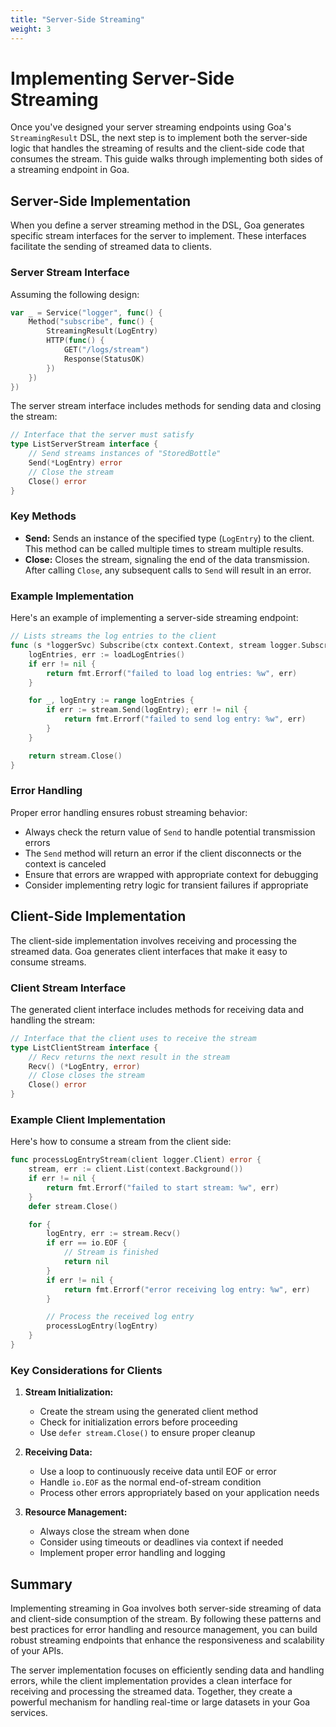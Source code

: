 ```yaml
---
title: "Server-Side Streaming"
weight: 3
---
```


# Implementing Server-Side Streaming

Once you've designed your server streaming endpoints using Goa's
`StreamingResult` DSL, the next step is to implement both the server-side logic
that handles the streaming of results and the client-side code that consumes the
stream. This guide walks through implementing both sides of a streaming endpoint
in Goa.

## Server-Side Implementation

When you define a server streaming method in the DSL, Goa generates specific
stream interfaces for the server to implement. These interfaces facilitate the
sending of streamed data to clients.

### Server Stream Interface

Assuming the following design:
```go
var _ = Service("logger", func() {
    Method("subscribe", func() {
        StreamingResult(LogEntry)
        HTTP(func() {
            GET("/logs/stream")
            Response(StatusOK)
        })
    })
})
```

The server stream interface includes methods for sending data and closing the stream:

```go
// Interface that the server must satisfy
type ListServerStream interface {
    // Send streams instances of "StoredBottle"
    Send(*LogEntry) error
    // Close the stream
    Close() error
}
```

### Key Methods

- **Send:** Sends an instance of the specified type (`LogEntry`) to the client.
  This method can be called multiple times to stream multiple results.
- **Close:** Closes the stream, signaling the end of the data transmission.
  After calling `Close`, any subsequent calls to `Send` will result in an error.

### Example Implementation

Here's an example of implementing a server-side streaming endpoint:

```go
// Lists streams the log entries to the client
func (s *loggerSvc) Subscribe(ctx context.Context, stream logger.SubscribeServerStream) error {
    logEntries, err := loadLogEntries()
    if err != nil {
        return fmt.Errorf("failed to load log entries: %w", err)
    }

    for _, logEntry := range logEntries {
        if err := stream.Send(logEntry); err != nil {
            return fmt.Errorf("failed to send log entry: %w", err)
        }
    }

    return stream.Close()
}
```

### Error Handling

Proper error handling ensures robust streaming behavior:

- Always check the return value of `Send` to handle potential transmission errors
- The `Send` method will return an error if the client disconnects or the context is canceled
- Ensure that errors are wrapped with appropriate context for debugging
- Consider implementing retry logic for transient failures if appropriate

## Client-Side Implementation

The client-side implementation involves receiving and processing the streamed
data. Goa generates client interfaces that make it easy to consume streams.

### Client Stream Interface

The generated client interface includes methods for receiving data and handling the stream:

```go
// Interface that the client uses to receive the stream
type ListClientStream interface {
    // Recv returns the next result in the stream
    Recv() (*LogEntry, error)
    // Close closes the stream
    Close() error
}
```

### Example Client Implementation

Here's how to consume a stream from the client side:

```go
func processLogEntryStream(client logger.Client) error {
    stream, err := client.List(context.Background())
    if err != nil {
        return fmt.Errorf("failed to start stream: %w", err)
    }
    defer stream.Close()

    for {
        logEntry, err := stream.Recv()
        if err == io.EOF {
            // Stream is finished
            return nil
        }
        if err != nil {
            return fmt.Errorf("error receiving log entry: %w", err)
        }

        // Process the received log entry
        processLogEntry(logEntry)
    }
}
```

### Key Considerations for Clients

1. **Stream Initialization:**
   - Create the stream using the generated client method
   - Check for initialization errors before proceeding
   - Use `defer stream.Close()` to ensure proper cleanup

2. **Receiving Data:**
   - Use a loop to continuously receive data until EOF or error
   - Handle `io.EOF` as the normal end-of-stream condition
   - Process other errors appropriately based on your application needs

3. **Resource Management:**
   - Always close the stream when done
   - Consider using timeouts or deadlines via context if needed
   - Implement proper error handling and logging

## Summary

Implementing streaming in Goa involves both server-side streaming of data and
client-side consumption of the stream. By following these patterns and best
practices for error handling and resource management, you can build robust
streaming endpoints that enhance the responsiveness and scalability of your
APIs.

The server implementation focuses on efficiently sending data and handling
errors, while the client implementation provides a clean interface for receiving
and processing the streamed data. Together, they create a powerful mechanism for
handling real-time or large datasets in your Goa services.